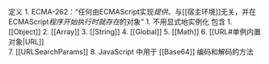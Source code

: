 定义
	1. ECMA-262：“任何由ECMAScript实现*提供*、与[[宿主环境]]无关，并在ECMAScript*程序开始执行时就存在*的对象”
		1. 不用显式地实例化
包含
	1. [[Object]] 
	2. [[Array]] 
	3. [[String]] 
	4. [[Global]] 
	5. [[Math]] 
	6. [[URL#单例内置对象|URL]]  
	7. [[URLSearchParams]] 
	8. JavaScript 中用于 [[Base64]] 编码和解码的方法